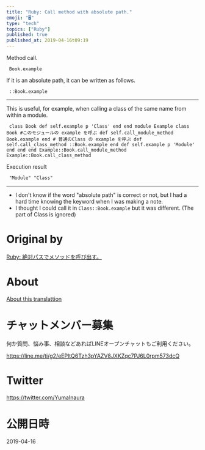 ```yaml
---
title: "Ruby: Call method with absolute path."
emoji: "🖥"
type: "tech"
topics: ["Ruby"]
published: true
published_at: 2019-04-16t09:19
---
```


Method call.

     Book.example 

If it is an absolute path, it can be written as follows.

     ::Book.example 

* * *

This is useful, for example, when calling a class of the same name from within a module.

     class Book def self.example p 'Class' end end module Example class Book #このモジュールの example を呼ぶ def self.call_module_method Book.example end # 普通のClass の example を呼ぶ def self.call_class_method ::Book.example end def self.example p 'Module' end end end Example::Book.call_module_method Example::Book.call_class_method 

Execution result

     "Module" "Class" 

* * *

- I don't know if the word "absolute path" is correct or not, but I had a hard time knowing the keyword when I was making a note. 
- I thought I could call it in `Class::Book.example` but it was different. (The part of Class is ignored) 


# Original by
[Ruby: 絶対パスでメソッドを呼び出す。](https://qiita.com/Yinaura/items/bbad6d788f2a0d5463f0)

# About

[About this translattion](https://qiita.com/YumaInaura/items/7f6fd1e9310a6816469a)








<!-- Update From Qiita API -->

# チャットメンバー募集


何か質問、悩み事、相談などあればLINEオープンチャットもご利用ください。

https://line.me/ti/g2/eEPltQ6Tzh3pYAZV8JXKZqc7PJ6L0rpm573dcQ





# Twitter


https://twitter.com/YumaInaura


<!-- Update From Qiita API -->



# 公開日時

2019-04-16
